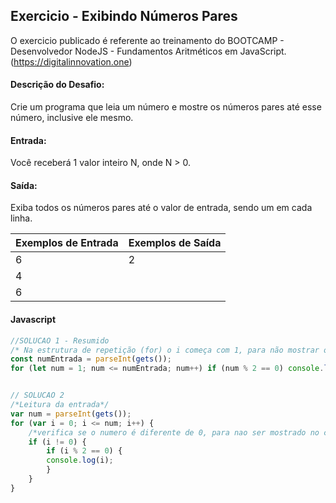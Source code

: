 ## Exercicio - Exibindo Números Pares

O exercicio publicado é referente ao treinamento do BOOTCAMP - Desenvolvedor NodeJS - Fundamentos Aritméticos em JavaScript. (https://digitalinnovation.one)


#### Descrição do Desafio:

Crie um programa que leia um número e mostre os números pares até esse número, inclusive ele mesmo.


#### Entrada:

Você receberá 1 valor inteiro N, onde N > 0.


#### Saída:

Exiba todos os números pares até o valor de entrada, sendo um em cada linha.

Exemplos de Entrada  | Exemplos de Saída
------------- | -------------
6 | 2
 | 4
 | 6



#### Javascript

```javascript
//SOLUCAO 1 - Resumido
/* Na estrutura de repetição (for) o i começa com 1, para não mostrar o zero no console*/
const numEntrada = parseInt(gets());
for (let num = 1; num <= numEntrada; num++) if (num % 2 == 0) console.log(num);


// SOLUCAO 2
/*Leitura da entrada*/
var num = parseInt(gets());  
for (var i = 0; i <= num; i++) {
    /*verifica se o numero é diferente de 0, para nao ser mostrado no console*/ 
    if (i != 0) {
        if (i % 2 == 0) {         
        console.log(i);
        }
    }
}
```

